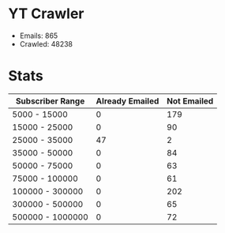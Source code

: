 # YT Crawler
- Emails: 865
- Crawled: 48238

# Stats
| Subscriber Range  | Already Emailed | Not Emailed |
|-------|-------|-------|
| 5000 - 15000 | 0 | 179 |
| 15000 - 25000 | 0 | 90 |
| 25000 - 35000 | 47 | 2 |
| 35000 - 50000 | 0 | 84 |
| 50000 - 75000 | 0 | 63 |
| 75000 - 100000 | 0 | 61 |
| 100000 - 300000 | 0 | 202 |
| 300000 - 500000 | 0 | 65 |
| 500000 - 1000000 | 0 | 72 |
